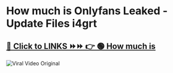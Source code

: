 
 # How much is Onlyfans Leaked - Update Files i4grt

## <h2><a href="https://clipsfans.com/How_much_is&ref=git">🔗 Click to LINKS ⏩⏩ 👉 🟢 How much is </a></h2>

<a href="https://clipsfans.com/How_much_is&ref=git" rel="nofollow" data-target="animated-image.originalLink"><img src="https://i.ibb.co.com/xMMVF88/686577567.gif" alt="Viral Video Original" style="max-width: 100%; display: inline-block;" data-target="animated-image.originalImage"></a>

